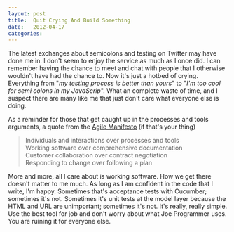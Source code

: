 ```yaml
---
layout: post
title:  Quit Crying And Build Something
date:   2012-04-17
categories:
---
```


The latest exchanges about semicolons and testing on Twitter may have done me in. I don't seem to enjoy the service as much as I once did. I can remember having the chance to meet and chat with people that I otherwise wouldn't have had the chance to. Now it's just a hotbed of crying. Everything from "_my testing process is better than yours_" to "_I'm too cool for semi colons in my JavaScrip_". What an complete waste of time, and I suspect there are many like me that just don't care what everyone else is doing.

As a reminder for those that get caught up in the processes and tools arguments, a quote from the [Agile Manifesto](http://agilemanifesto.org/) (if that's your thing)

>Individuals and interactions over processes and tools<br>
Working software over comprehensive documentation<br>
Customer collaboration over contract negotiation<br>
Responding to change over following a plan

More and more, all I care about is working software. How we get there doesn't matter to me much. As long as I am confident in the code that I write, I'm happy. Sometimes that's acceptance tests with Cucumber; sometimes it's not. Sometimes it's unit tests at the model layer because the HTML and URL are unimportant; sometimes it's not. It's really, really simple. Use the best tool for job and don't worry about what Joe Programmer uses. You are ruining it for everyone else.

